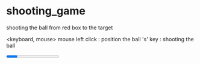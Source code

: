 # shooting_game

<Description>
shooting the ball from red box to the target

<keyboard, mouse>
mouse left click : position the ball
's' key : shooting the ball

<progress>
- initial commit -
end part : bgm, hp bar, background, shooting system
what left : how many balls left, gameover, blocked by wall, change background, change target's, wall's, ball's texture, add 2 ~ 3 bgm more,
            change red box, add item

- second commit -
end part : how many balls left, gameove, blocked by wall, change red box to slingshot, title, stop button
what left : change game's difficulty, map diversity
